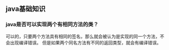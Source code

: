 ## java基础知识

### java是否可以实现两个有相同方法的类？
可以的，只要两个方法具有相同的签名，那么就会被认为是实现的同一个方法，不会出现编译错误。
但是如果两个同名方法有不同的返回类型，就会有编译错误。
